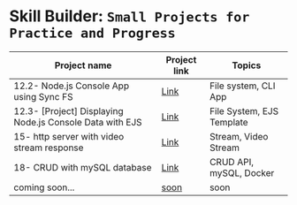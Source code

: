 # Skill Builder: `Small Projects for Practice and Progress`

| Project name                                             | Project link                                                                                                                                                       | Topics                    |
| -------------------------------------------------------- | ------------------------------------------------------------------------------------------------------------------------------------------------------------------ | ------------------------- |
| 12.2- Node.js Console App using Sync FS                  | [Link](https://github.com/mAbdullah821/small-projects-to-understand-nodeJS/tree/master/12.2-%20Node.js%20Console%20App%20using%20Sync%20FS)                        | File system, CLI App      |
| 12.3- [Project] Displaying Node.js Console Data with EJS | [Link](https://github.com/mAbdullah821/small-projects-to-understand-nodeJS/tree/master/12.3-%20%5BProject%5D%20Displaying%20Node.js%20Console%20Data%20with%20EJS) | File System, EJS Template |
| 15- http server with video stream response               | [Link](https://github.com/mAbdullah821/small-projects-to-understand-nodeJS/tree/master/15-%20http%20server%20with%20video%20stream%20response)                     | Stream, Video Stream      |
| 18- CRUD with mySQL database                             | [Link](https://github.com/mAbdullah821/small-projects-to-understand-nodeJS/tree/master/18-%20CRUD%20with%20mySQL%20database)                                       | CRUD API, mySQL, Docker   |
| coming soon...                                           | [soon]()                                                                                                                                                           | soon                      |
